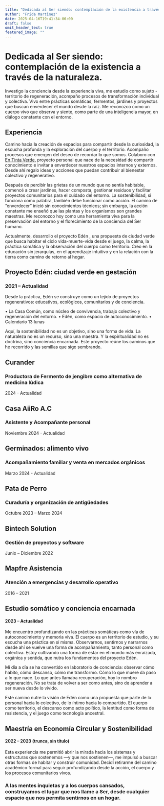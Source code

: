 ```yaml
---
title: "Dedicada al Ser siendo: contemplación de la existencia a través de la naturaleza."
author: "Frida Martinez"
date: 2025-04-16T19:41:34-06:00
draft: false
omit_header_text: true
featured_image: ""
---
```


# Dedicada al Ser siendo: contemplación de la existencia a través de la naturaleza.

Investigo la conciencia desde la experiencia viva, me estudio como sujeto - territorio de regeneración, acompaño procesos de transformación individual y colectiva.
Vivo entre prácticas somáticas, fermentos, jardines y proyectos que buscan enverdecer el mundo desde la raíz.
Me reconozco como un cuerpo vivo que observa y siente, como parte de una inteligencia mayor, en diálogo constante con el entorno.


## Experiencia

Camino hacia la creación de espacios para compartir desde la curiosidad, la escucha profunda y la exploración del cuerpo y el territorio. Acompaño procesos que emergen del deseo de recordar lo que somos. Colaboro con [En Tinta Verde](https://entintaverde.org/), proyecto personal que nace de la necesidad de compartir conocimiento e invitar a enverdecer nuestros espacios internos y externos. Desde ahí regalo ideas y acciones que puedan contribuir al bienestar colectivo y regenerativo.

Después de percibir las grietas de un mundo que no sentía habitable, comencé a crear jardines, hacer composta, gestionar residuos y facilitar proyectos comunitarios para el cuidado del entorno. La sostenibilidad, si funciona como palabra, también debe funcionar como acción. El camino de “enverdecer” inició sin conocimientos técnicos; sin embargo, la acción constante me enseñó que las plantas y los organismos son grandes maestras. Me reconozco hoy como una herramienta viva para la preservación del entorno y el florecimiento de la conciencia del Ser humano.

Actualmente, desarrollo el proyecto Edén , una propuesta de ciudad verde que busca habitar el ciclo vida-muerte-vida desde el juego, la calma, la práctica somática y la observación del cuerpo como territorio. Creo en la educación sin jerarquías, en el aprendizaje intuitivo y en la relación con la tierra como camino de retorno al hogar.


## Proyecto Edén: ciudad verde en gestación
### 2021 – Actualidad

Desde la práctica, Edén se construye como un tejido de proyectos regenerativos: educativos, ecológicos, comunitarios y de conciencia.

  • La Casa Común, como núcleo de convivencia, trabajo colectivo y regeneración del entorno.
  • Edén, como espacio de autoconocimiento.
  • Calendario 13 lunas 
 
Aquí, la sostenibilidad no es un objetivo, sino una forma de vida. La naturaleza no es un recurso, sino una maestra. Y la espiritualidad no es doctrina, sino conciencia encarnada. Este proyecto reúne los caminos que he recorrido y las semillas que sigo sembrando.

## Curander
### Productora de Fermento de jengibre como alternativa de medicina lúdica 
2024 - Actualidad

## Casa AiiRo A.C 
### Asistente y Acompañante personal
Noviembre 2024 - Actualidad

## Germinados: alimento vivo
### Acompañamiento familiar y venta en mercados orgánicos
Marzo 2024 - Actualidad

## Pata de Perro
### Curaduría y organización de antigüedades
Octubre 2023 – Marzo 2024

## Bintech Solution
### Gestión de proyectos y software
Junio – Diciembre 2022

## Mapfre Asistencia
### Atención a emergencias y desarrollo operativo
2016 – 2021


## Estudio somático y conciencia encarnada
#### 2023 – Actualidad

Me encuentro profundizando en las prácticas somáticas como vía de autoconocimiento y memoria viva. El cuerpo es un territorio de estudio, y su escucha una práctica en sí misma. Observarnos, sentirnos y narrarnos desde ahí se vuelve una forma de acompañamiento, tanto personal como colectiva. Estoy cultivando una forma de estar en el mundo más enraizada, orgánica y sentida, que nutra los fundamentos del proyecto Edén.

Mi día a día se ha convertido en laboratorio de conciencia: observar cómo habito, cómo descanso, cómo me transformo. Cómo lo que muere da paso a lo que nace. Lo que antes llamaba recuperación, hoy lo nombro regeneración. No se trata de volver a ser como antes, sino de aprender a ser nueva desde lo vivido.

Este camino nutre la visión de Edén como una propuesta que parte de lo personal hacia lo colectivo, de lo íntimo hacia lo compartido. El cuerpo como territorio, el descanso como acto político, la lentitud como forma de resistencia, y el juego como tecnología ancestral.


## Maestría en Economía Circular y Sostenibilidad
#### 2022 – 2023 (trunca, sin título)

Esta experiencia me permitió abrir la mirada hacia los sistemas y estructuras que sostenemos —y que nos sostienen—, me impulsó a buscar otras formas de habitar y construir comunidad. Decidí retirarme del camino académico formal para seguir profundizando desde la acción, el cuerpo y los procesos comunitarios vivos.


### A las mentes inquietas y a los cuerpos cansados, construyamos el lugar que nos llame a Ser, desde cualquier espacio que nos permita sentirnos en un hogar.
